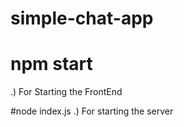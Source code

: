 # simple-chat-app
# npm start
.) For Starting the FrontEnd

#node index.js
.) For starting the server
